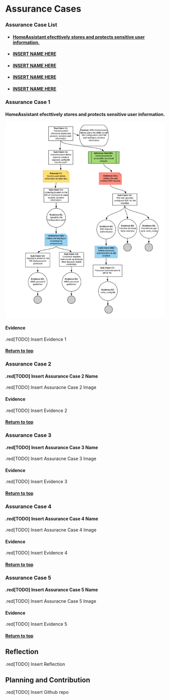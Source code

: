 # Assurance Cases

### Assurance Case List

* #### [HomeAssistant efecttively stores and protects sensitive user information.](#assurance-case-1)

* #### [INSERT NAME HERE](#assurance-case-2)

* #### [INSERT NAME HERE](#assurance-case-3)

* #### [INSERT NAME HERE](#assurance-case-4)

* #### [INSERT NAME HERE](#assurance-case-5)

### Assurance Case 1
#### HomeAssistant efecttively stores and protects sensitive user information.

![Assurance Case 1 Diagram:](/images/Assurance-Case1.PNG)

#### Evidence
.red[TODO] Insert Evidence 1

#### [Return to top](#assurance-case-list)

### Assurance Case 2
#### .red[TODO] Insert Assurance Case 2 Name
.red[TODO] Insert Assuracne Case 2 Image

#### Evidence

.red[TODO] Insert Evidence 2

#### [Return to top](#assurance-case-list)

### Assurance Case 3
#### .red[TODO] Insert Assurance Case 3 Name
.red[TODO] Insert Assuracne Case 3 Image

#### Evidence

.red[TODO] Insert Evidence 3

#### [Return to top](#assurance-case-list)

### Assurance Case 4
#### .red[TODO] Insert Assurance Case 4 Name
.red[TODO] Insert Assuracne Case 4 Image

#### Evidence

.red[TODO] Insert Evidence 4

#### [Return to top](#assurance-case-list)

### Assurance Case 5
#### .red[TODO] Insert Assurance Case 5 Name
.red[TODO] Insert Assuracne Case 5 Image

#### Evidence

.red[TODO] Insert Evidence 5

#### [Return to top](#assurance-case-list)

## Reflection

.red[TODO] Insert Reflection

## Planning and Contribution

.red[TODO] Insert Github repo


